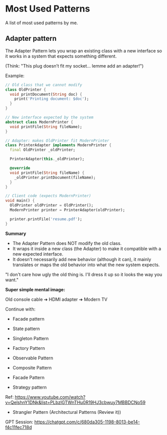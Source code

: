 # Most Used Patterns

A list of most used patterns by me.

## Adapter pattern

The Adapter Pattern lets you wrap an existing class with a new interface so it works in a system that expects something different.

(Think: "This plug doesn’t fit my socket... lemme add an adapter!")

Example:

```dart
// Old class that we cannot modify
class OldPrinter {
  void printDocument(String doc) {
    print('Printing document: $doc');
  }
}

// New interface expected by the system
abstract class ModernPrinter {
  void printFile(String fileName);
}

// Adapter: makes OldPrinter fit ModernPrinter
class PrinterAdapter implements ModernPrinter {
  final OldPrinter _oldPrinter;

  PrinterAdapter(this._oldPrinter);

  @override
  void printFile(String fileName) {
    _oldPrinter.printDocument(fileName);
  }
}

// Client code (expects ModernPrinter)
void main() {
  OldPrinter oldPrinter = OldPrinter();
  ModernPrinter printer = PrinterAdapter(oldPrinter);

  printer.printFile('resume.pdf');
}
```

**Summary**

- The Adapter Pattern does NOT modify the old class.
- It wraps it inside a new class (the Adapter) to make it compatible with a new expected interface.
- It doesn't necessarily add new behavior (although it can), it mainly translates or maps the old behavior into what the new system expects.

"I don't care how ugly the old thing is. I'll dress it up so it looks the way you want."

**Super simple mental image:**

Old console cable ➔ HDMI adapter ➔ Modern TV

Continue with:

- Facade pattern

- State pattern

- Singleton Pattern

- Factory Pattern

- Observable Pattern

- Composite Pattern

- Facade Pattern

- Strategy pattern

Ref: https://www.youtube.com/watch?v=QelshnY1DNk&list=PLbzlGTWnTHu0R19HJ3cbwuy7MBBDCNo59

- Strangler Pattern (Architectural Patterns (Review it))

GPT Session: https://chatgpt.com/c/680da305-1198-8013-be14-f4c11fec718d